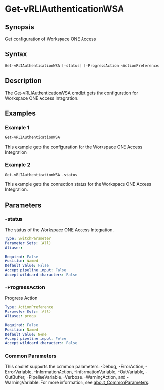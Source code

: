 # Get-vRLIAuthenticationWSA

## Synopsis

Get configuration of Workspace ONE Access

## Syntax

```powershell
Get-vRLIAuthenticationWSA [-status] [-ProgressAction <ActionPreference>] [<CommonParameters>]
```

## Description

The Get-vRLIAuthenticationWSA cmdlet gets the configuration for Workspace ONE Access Integration.

## Examples

### Example 1

```powershell
Get-vRLIAuthenticationWSA
```

This example gets the configuration for the Workspace ONE Access Integration

### Example 2

```powershell
Get-vRLIAuthenticationWSA -status
```

This example gets the connection status for the Workspace ONE Access Integration.

## Parameters

### -status

The status of the Workspace ONE Access Integration.

```yaml
Type: SwitchParameter
Parameter Sets: (All)
Aliases:

Required: False
Position: Named
Default value: False
Accept pipeline input: False
Accept wildcard characters: False
```

### -ProgressAction

Progress Action

```yaml
Type: ActionPreference
Parameter Sets: (All)
Aliases: proga

Required: False
Position: Named
Default value: None
Accept pipeline input: False
Accept wildcard characters: False
```

### Common Parameters

This cmdlet supports the common parameters: -Debug, -ErrorAction, -ErrorVariable, -InformationAction, -InformationVariable, -OutVariable, -OutBuffer, -PipelineVariable, -Verbose, -WarningAction, and -WarningVariable. For more information, see [about_CommonParameters](http://go.microsoft.com/fwlink/?LinkID=113216).
